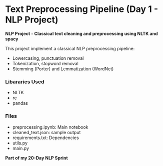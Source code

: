 # Text Preprocessing Pipeline (Day 1 - NLP Project)
**NLP Project - Classical text cleaning and preprocessing using NLTK and spacy**

This project implement a classical NLP preprocessing pipeline:
- Lowercasing, punctuation removal
- Tokenization, stopword removal
- Stemming (Porter) and Lemmatization (WordNet)

### Libararies Used
- NLTK
- re
- pandas

### Files
- preprocessing.ipynb: Main notebook
- cleaned_text.json: sample output
- requirements.txt: Dependencies
- utils.py
- main.py

**Part of my 20-Day NLP Sprint**

